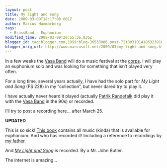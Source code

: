 ```yaml
---
layout: post
title: My light and song
date: 2009-03-09T18:17:00.001Z
author: Marcus Hammarberg
tags:
  - BrassBand - Euphonium
modified_time: 2009-03-09T20:55:36.836Z
blogger_id: tag:blogger.com,1999:blog-36533086.post-7210931014186323918
blogger_orig_url: http://www.marcusoft.net/2009/03/my-light-and-song.html
---
```


In a few weeks the [Vasa Band](http://www.vasaband.se) will do a music festival at the [corps](http://www.fralsningsarmen.se/vasakaren). I will play an euphonium solo and was looking for something that isn’t played very often.

For a long time, several years actually, I have had the solo part for *My Light and Song* (FS 228) in my “collection”, but never dared try to play it.

I have actually never heard it played (actually [Patrik Randefalk](http://www.york-brass.com/englisch/artists/artist_randefalk_e.htm) did play it with the [Vasa Band](http://www.vasaband.se) in the 90s) or recorded.

I’ll try to post a recording here… after March 25.

**UPDATED**

This is so sick! [This book](http://books.google.com/books?id=y7UWPZNqmXYC&printsec=frontcover&dq=%22my+light+and+song%22&source=gbs_summary_s&cad=0) contains all music (kinda) that is available for euphonium. And who has recorded it! Including a reference to recordings by [my father](http://books.google.com/books?id=y7UWPZNqmXYC&pg=PA576&vq=hammarberg&dq=%22my+light+and+song%22&source=gbs_search_s&cad=0).

And [*My Light and Song*](http://books.google.com/books?id=y7UWPZNqmXYC&pg=PA128&vq=my+light+and+song&dq=%22my+light+and+song%22&source=gbs_search_s&cad=0) is recorded. By a Mr. John Butler.

The internet is amazing…
